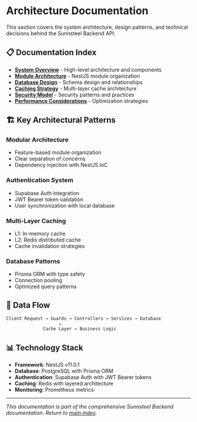 # Architecture Documentation

This section covers the system architecture, design patterns, and technical decisions behind the Sunnsteel Backend API.

## 📋 Documentation Index

- **[System Overview](SYSTEM_OVERVIEW.md)** - High-level architecture and components
- **[Module Architecture](MODULE_ARCHITECTURE.md)** - NestJS module organization
- **[Database Design](DATABASE_DESIGN.md)** - Schema design and relationships
- **[Caching Strategy](CACHING_STRATEGY.md)** - Multi-layer cache architecture
- **[Security Model](SECURITY_MODEL.md)** - Security patterns and practices
- **[Performance Considerations](PERFORMANCE.md)** - Optimization strategies

## 🏗️ Key Architectural Patterns

### **Modular Architecture**
- Feature-based module organization
- Clear separation of concerns
- Dependency injection with NestJS IoC

### **Authentication System**
- Supabase Auth integration
- JWT Bearer token validation
- User synchronization with local database

### **Multi-Layer Caching**
- L1: In-memory cache
- L2: Redis distributed cache
- Cache invalidation strategies

### **Database Patterns**
- Prisma ORM with type safety
- Connection pooling
- Optimized query patterns

## 🔄 Data Flow

```
Client Request → Guards → Controllers → Services → Database
                    ↓
              Cache Layer ← Business Logic
```

## 📊 Technology Stack

- **Framework**: NestJS v11.0.1
- **Database**: PostgreSQL with Prisma ORM
- **Authentication**: Supabase Auth with JWT Bearer tokens
- **Caching**: Redis with layered architecture
- **Monitoring**: Prometheus metrics

---

*This documentation is part of the comprehensive Sunnsteel Backend documentation. Return to [main index](../README.md).*